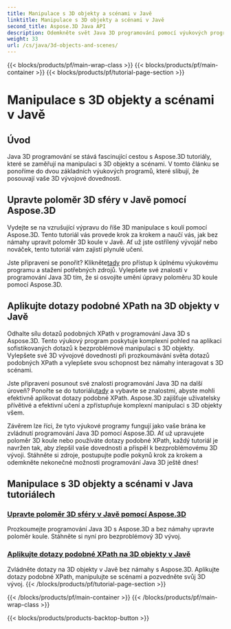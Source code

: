 ```yaml
---
title: Manipulace s 3D objekty a scénami v Javě
linktitle: Manipulace s 3D objekty a scénami v Javě
second_title: Aspose.3D Java API
description: Odemkněte svět Java 3D programování pomocí výukových programů Aspose.3D. Naučte se upravovat poloměr koule a bez námahy používat dotazy podobné XPath pro bezproblémový 3D vývoj.
weight: 33
url: /cs/java/3d-objects-and-scenes/
---
```


{{< blocks/products/pf/main-wrap-class >}}
{{< blocks/products/pf/main-container >}}
{{< blocks/products/pf/tutorial-page-section >}}

# Manipulace s 3D objekty a scénami v Javě

## Úvod

Java 3D programování se stává fascinující cestou s Aspose.3D tutoriály, které se zaměřují na manipulaci s 3D objekty a scénami. V tomto článku se ponoříme do dvou základních výukových programů, které slibují, že posouvají vaše 3D vývojové dovednosti.

## Upravte poloměr 3D sféry v Javě pomocí Aspose.3D
Vydejte se na vzrušující výpravu do říše 3D manipulace s koulí pomocí Aspose.3D. Tento tutoriál vás provede krok za krokem a naučí vás, jak bez námahy upravit poloměr 3D koule v Javě. Ať už jste ostřílený vývojář nebo nováček, tento tutoriál vám zajistí plynulé učení.

 Jste připraveni se ponořit? Klikněte[tady](./modify-sphere-radius/) pro přístup k úplnému výukovému programu a stažení potřebných zdrojů. Vylepšete své znalosti v programování Java 3D tím, že si osvojíte umění úpravy poloměru 3D koule pomocí Aspose.3D.

## Aplikujte dotazy podobné XPath na 3D objekty v Javě
Odhalte sílu dotazů podobných XPath v programování Java 3D s Aspose.3D. Tento výukový program poskytuje komplexní pohled na aplikaci sofistikovaných dotazů k bezproblémové manipulaci s 3D objekty. Vylepšete své 3D vývojové dovednosti při prozkoumávání světa dotazů podobných XPath a vylepšete svou schopnost bez námahy interagovat s 3D scénami.

 Jste připraveni posunout své znalosti programování Java 3D na další úroveň? Ponořte se do tutoriálu[tady](./xpath-like-object-queries/) a vybavte se znalostmi, abyste mohli efektivně aplikovat dotazy podobné XPath. Aspose.3D zajišťuje uživatelsky přívětivé a efektivní učení a zpřístupňuje komplexní manipulaci s 3D objekty všem.

Závěrem lze říci, že tyto výukové programy fungují jako vaše brána ke zvládnutí programování Java 3D pomocí Aspose.3D. Ať už upravujete poloměr 3D koule nebo používáte dotazy podobné XPath, každý tutoriál je navržen tak, aby zlepšil vaše dovednosti a přispěl k bezproblémovému 3D vývoji. Stáhněte si zdroje, postupujte podle pokynů krok za krokem a odemkněte nekonečné možnosti programování Java 3D ještě dnes!
## Manipulace s 3D objekty a scénami v Java tutoriálech
### [Upravte poloměr 3D sféry v Javě pomocí Aspose.3D](./modify-sphere-radius/)
Prozkoumejte programování Java 3D s Aspose.3D a bez námahy upravte poloměr koule. Stáhněte si nyní pro bezproblémový 3D vývoj.
### [Aplikujte dotazy podobné XPath na 3D objekty v Javě](./xpath-like-object-queries/)
Zvládněte dotazy na 3D objekty v Javě bez námahy s Aspose.3D. Aplikujte dotazy podobné XPath, manipulujte se scénami a pozvedněte svůj 3D vývoj.
{{< /blocks/products/pf/tutorial-page-section >}}

{{< /blocks/products/pf/main-container >}}
{{< /blocks/products/pf/main-wrap-class >}}

{{< blocks/products/products-backtop-button >}}
